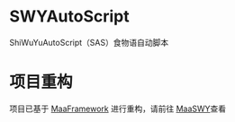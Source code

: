 # SWYAutoScript
ShiWuYuAutoScript（SAS）食物语自动脚本

# 项目重构
项目已基于 [MaaFramework](https://github.com/MaaAssistantArknights/MaaFramework) 进行重构，请前往 [MaaSWY](https://github.com/Pitiedwzr/MaaSWY)查看

